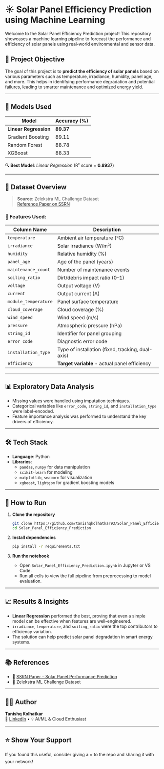 
# ☀️ Solar Panel Efficiency Prediction using Machine Learning

Welcome to the Solar Panel Efficiency Prediction project! This repository showcases a machine learning pipeline to forecast the performance and efficiency of solar panels using real-world environmental and sensor data.

## 📌 Project Objective

The goal of this project is to **predict the efficiency of solar panels** based on various parameters such as temperature, irradiance, humidity, panel age, and more. This helps in identifying performance degradation and potential failures, leading to smarter maintenance and optimized energy yield.

---

## 🧠 Models Used

| Model               | Accuracy (%) |
|--------------------|--------------|
| **Linear Regression** | **89.37**    |
| Gradient Boosting  | 89.11        |
| Random Forest      | 88.78        |
| XGBoost            | 88.33        |

🔍 **Best Model**: *Linear Regression* (R² score = **0.8937**)

---

## 📁 Dataset Overview

> **Source**: Zelekstra ML Challenge Dataset  
> [Reference Paper on SSRN](https://ssrn.com/abstract=4771205)

### 🔧 Features Used:

| Column Name        | Description |
|--------------------|-------------|
| `temperature`        | Ambient air temperature (°C) |
| `irradiance`         | Solar irradiance (W/m²) |
| `humidity`           | Relative humidity (%) |
| `panel_age`          | Age of the panel (years) |
| `maintenance_count`  | Number of maintenance events |
| `soiling_ratio`      | Dirt/debris impact ratio (0–1) |
| `voltage`            | Output voltage (V) |
| `current`            | Output current (A) |
| `module_temperature` | Panel surface temperature |
| `cloud_coverage`     | Cloud coverage (%) |
| `wind_speed`         | Wind speed (m/s) |
| `pressure`           | Atmospheric pressure (hPa) |
| `string_id`          | Identifier for panel grouping |
| `error_code`         | Diagnostic error code |
| `installation_type`  | Type of installation (fixed, tracking, dual-axis) |
| `efficiency`         | **Target variable** - actual panel efficiency |

---

## 📊 Exploratory Data Analysis

- Missing values were handled using imputation techniques.
- Categorical variables like `error_code`, `string_id`, and `installation_type` were label-encoded.
- Feature importance analysis was performed to understand the key drivers of efficiency.

---

## 🛠️ Tech Stack

- **Language**: Python  
- **Libraries**:
  - `pandas`, `numpy` for data manipulation
  - `scikit-learn` for modeling
  - `matplotlib`, `seaborn` for visualization
  - `xgboost`, `lightgbm` for gradient boosting models

---

## 🚀 How to Run

1. **Clone the repository**
   ```bash
   git clone https://github.com/tanishqkolhatkar93/Solar_Panel_Efficiency_Prediction.git
   cd Solar_Panel_Efficiency_Prediction
   ```

2. **Install dependencies**
   ```bash
   pip install -r requirements.txt
   ```

3. **Run the notebook**
   - Open `Solar_Panel_Efficiency_Prediction.ipynb` in Jupyter or VS Code.
   - Run all cells to view the full pipeline from preprocessing to model evaluation.

---

## 📈 Results & Insights

- **Linear Regression** performed the best, proving that even a simple model can be effective when features are well-engineered.
- `irradiance`, `temperature`, and `soiling_ratio` were the top contributors to efficiency variation.
- The solution can help predict solar panel degradation in smart energy systems.

---

## 📚 References

- 📄 [SSRN Paper – Solar Panel Performance Prediction](https://ssrn.com/abstract=4771205)
- 🔗 Zelekstra ML Challenge Dataset

---

## 👨‍💻 Author

**Tanishq Kolhatkar**  
💼 [LinkedIn](https://www.linkedin.com/in/tanishqkolhatkar) • 💡 AI/ML & Cloud Enthusiast

---

## ⭐ Show Your Support

If you found this useful, consider giving a ⭐️ to the repo and sharing it with your network!
